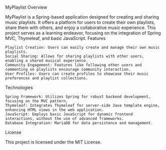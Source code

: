 MyPlaylist
Overview

MyPlaylist is a Spring-based application designed for creating and sharing music playlists. It offers a platform for users to create their own playlists, share them with others, and enjoy a collaborative music experience. This project serves as a learning endeavor, focusing on the integration of Spring MVC, Thymeleaf, and basic JavaScript.
Features

    Playlist Creation: Users can easily create and manage their own music playlists.
    Social Sharing: Allows for sharing playlists with other users, enabling a shared musical experience.
    Community Engagement: Features like following other users and commenting on playlists encourage community interaction.
    User Profiles: Users can create profiles to showcase their music preferences and playlist collections.

Technologies

    Spring Framework: Utilizes Spring for robust backend development, focusing on the MVC pattern.
    Thymeleaf: Integrates Thymeleaf for server-side Java template engine, enhancing HTML views in the web application.
    JavaScript: Employs basic JavaScript for dynamic frontend interactions, without the use of advanced frameworks.
    Database Integration: MariaDB for data persistence and management.

License

This project is licensed under the MIT License.
